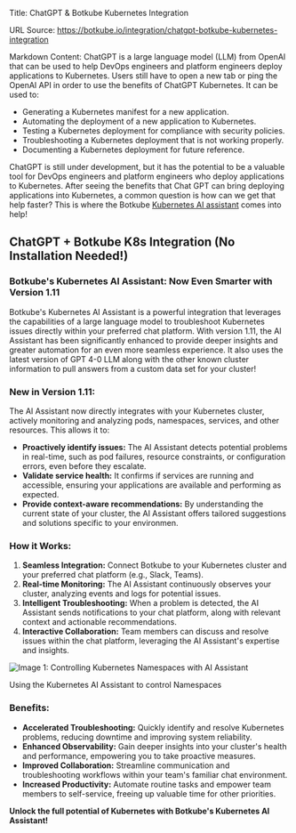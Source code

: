 Title: ChatGPT & Botkube Kubernetes Integration

URL Source: https://botkube.io/integration/chatgpt-botkube-kubernetes-integration

Markdown Content:
ChatGPT is a large language model (LLM) from OpenAI that can be used to help DevOps engineers and platform engineers deploy applications to Kubernetes. Users still have to open a new tab or ping the OpenAI API in order to use the benefits of ChatGPT Kubernetes. It can be used to:

*   Generating a Kubernetes manifest for a new application.
*   Automating the deployment of a new application to Kubernetes.
*   Testing a Kubernetes deployment for compliance with security policies.
*   Troubleshooting a Kubernetes deployment that is not working properly.
*   Documenting a Kubernetes deployment for future reference.

ChatGPT is still under development, but it has the potential to be a valuable tool for DevOps engineers and platform engineers who deploy applications to Kubernetes. After seeing the benefits that Chat GPT can bring deploying applications into Kubernetes, a common question is how can we get that help faster? This is where the Botkube [Kubernetes AI assistant](https://botkube.io/blog/real-time-platform-engineer-advice-ai-assistant) comes into help!

**ChatGPT + Botkube K8s Integration (No Installation Needed!)**
---------------------------------------------------------------

### Botkube's Kubernetes AI Assistant: Now Even Smarter with Version 1.11

Botkube's Kubernetes AI Assistant is a powerful integration that leverages the capabilities of a large language model to troubleshoot Kubernetes issues directly within your preferred chat platform. With version 1.11, the AI Assistant has been significantly enhanced to provide deeper insights and greater automation for an even more seamless experience. It also uses the latest version of GPT 4-0 LLM along with the other known cluster information to pull answers from a custom data set for your cluster!

### New in Version 1.11:

The AI Assistant now directly integrates with your Kubernetes cluster, actively monitoring and analyzing pods, namespaces, services, and other resources. This allows it to:

*   **Proactively identify issues:** The AI Assistant detects potential problems in real-time, such as pod failures, resource constraints, or configuration errors, even before they escalate.
*   **Validate service health:** It confirms if services are running and accessible, ensuring your applications are available and performing as expected.
*   **Provide context-aware recommendations:** By understanding the current state of your cluster, the AI Assistant offers tailored suggestions and solutions specific to your environmen.

### How it Works:

1.  **Seamless Integration:** Connect Botkube to your Kubernetes cluster and your preferred chat platform (e.g., Slack, Teams).
2.  **Real-time Monitoring:** The AI Assistant continuously observes your cluster, analyzing events and logs for potential issues.
3.  **Intelligent Troubleshooting:** When a problem is detected, the AI Assistant sends notifications to your chat platform, along with relevant context and actionable recommendations.
4.  **Interactive Collaboration:** Team members can discuss and resolve issues within the chat platform, leveraging the AI Assistant's expertise and insights.

![Image 1: Controlling Kubernetes Namespaces with AI Assistant](https://cdn.prod.website-files.com/634fabb21508d6c9db9bc46f/664608ed182626a2ce3dba8d_Botkube%20AI%20Assistant%20GIF.gif)

Using the Kubernetes AI Assistant to control Namespaces

### Benefits:

*   **Accelerated Troubleshooting:** Quickly identify and resolve Kubernetes problems, reducing downtime and improving system reliability.
*   **Enhanced Observability:** Gain deeper insights into your cluster's health and performance, empowering you to take proactive measures.
*   **Improved Collaboration:** Streamline communication and troubleshooting workflows within your team's familiar chat environment.
*   **Increased Productivity:** Automate routine tasks and empower team members to self-service, freeing up valuable time for other priorities.

**Unlock the full potential of Kubernetes with Botkube's Kubernetes AI Assistant!**

‍
